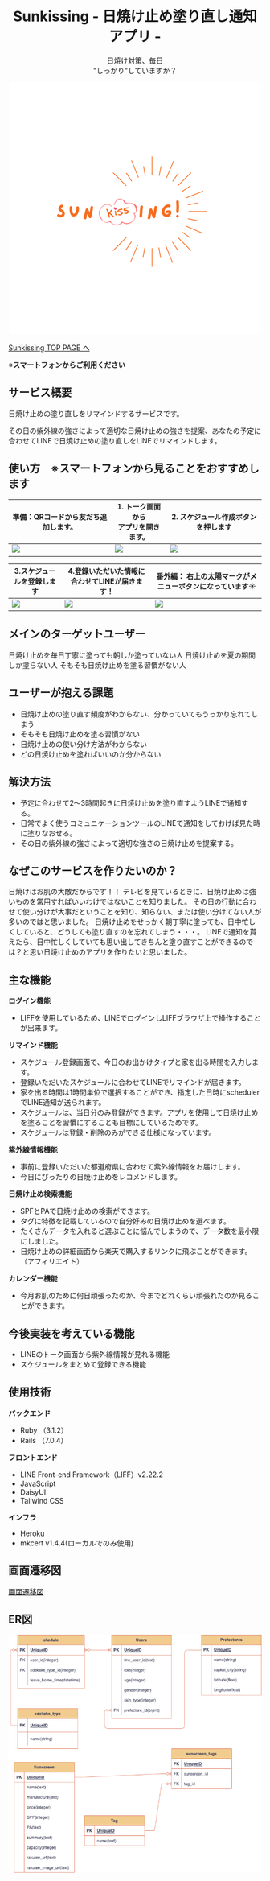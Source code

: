 <div align="center">
  <h1>Sunkissing - 日焼け止め塗り直し通知アプリ -　</h1>
  <div><p>日焼け対策、毎日</br>"しっかり"していますか？</p></div>
    <img src="https://github.com/mayuyuyuyunn/sunkissing/blob/main/app/assets/images/sunkissing_logo.png?raw=true" alt="Sunkissng image"/>
</div>

  <p><a href="https://www.sunkissing.net">Sunkissing TOP PAGE へ</a></p>

※**スマートフォンからご利用ください**
  
## サービス概要
  日焼け止めの塗り直しをリマインドするサービスです。

  その日の紫外線の強さによって適切な日焼け止めの強さを提案、あなたの予定に合わせてLINEで日焼け止めの塗り直しをLINEでリマインドします。

## 使い方　※スマートフォンから見ることをおすすめします
| 準備：QRコードから友だち追加します。 | 1. トーク画面から</br>アプリを開きます。 | 2. スケジュール作成ボタンを押します<br> |
| ---- | ---- | ---- |
| <img src="https://github.com/mayuyuyuyunn/sunkissing/assets/95003927/ad45611c-c91b-4cd6-9df8-10b40a5f186c" width="500x500"> | <img src="https://github.com/mayuyuyuyunn/sunkissing/assets/95003927/15cafc4d-6d2f-416b-96b6-1731c8e55865" width="500x500"> | <img src="https://github.com/mayuyuyuyunn/sunkissing/assets/95003927/166ea73a-3d0d-4f06-a21a-c68713fd8e82" width="500x500"> |

| 3.スケジュールを登録します | 4.登録いただいた情報に合わせてLINEが届きます！ | 番外編： 右上の太陽マークがメニューボタンになっています☀️　|
| ---- | ---- | ---- |
| <img src="https://github.com/mayuyuyuyunn/sunkissing/assets/95003927/b64ca5b0-f1c9-4198-8035-4d56255584f3" width="500x500"> | <img src="https://github.com/mayuyuyuyunn/sunkissing/assets/95003927/84553032-57b7-4151-b2bb-cb5146cec209" width="500x500"> | <img src="https://github.com/mayuyuyuyunn/sunkissing/assets/95003927/91598314-d0e7-4ca7-8642-f3d368e1a764" width="500x500"> |


## メインのターゲットユーザー
  日焼け止めを毎日丁寧に塗っても朝しか塗っていない人
  日焼け止めを夏の期間しか塗らない人
  そもそも日焼け止めを塗る習慣がない人

## ユーザーが抱える課題
- 日焼け止めの塗り直す頻度がわからない、分かっていてもうっかり忘れてしまう
- そもそも日焼け止めを塗る習慣がない
- 日焼け止めの使い分け方法がわからない
- どの日焼け止めを塗ればいいのか分からない

## 解決方法
- 予定に合わせて2〜3時間起きに日焼け止めを塗り直すようLINEで通知する。
- 日常でよく使うコミュニケーションツールのLINEで通知をしておけば見た時に塗りなおせる。
- その日の紫外線の強さによって適切な強さの日焼け止めを提案する。

## なぜこのサービスを作りたいのか？
日焼けはお肌の大敵だからです！！ テレビを見ているときに、日焼け止めは強いものを常用すればいいわけではないことを知りました。 その日の行動に合わせて使い分けが大事だということを知り、知らない、または使い分けてない人が多いのではと思いました。 日焼け止めをせっかく朝丁寧に塗っても、日中忙しくしていると、どうしても塗り直すのを忘れてしまう・・・。 LINEで通知を貰えたら、日中忙しくしていても思い出してきちんと塗り直すことができるのでは？と思い日焼け止めのアプリを作りたいと思いました。

## 主な機能
  **ログイン機能**
  - LIFFを使用しているため、LINEでログインしLIFFブラウザ上で操作することが出来ます。 

  **リマインド機能**
  - スケジュール登録画面で、今日のお出かけタイプと家を出る時間を入力します。
  - 登録いただいたスケジュールに合わせてLINEでリマインドが届きます。
  - 家を出る時間は1時間単位で選択することができ、指定した日時にschedulerでLINE通知が送られます。
  - スケジュールは、当日分のみ登録ができます。アプリを使用して日焼け止めを塗ることを習慣にすることも目標にしているためです。
  - スケジュールは登録・削除のみができる仕様になっています。

  **紫外線情報機能**
  - 事前に登録いただいた都道府県に合わせて紫外線情報をお届けします。
  - 今日にぴったりの日焼け止めをレコメンドします。

  **日焼け止め検索機能**
  - SPFとPAで日焼け止めの検索ができます。
  - タグに特徴を記載しているので自分好みの日焼け止めを選べます。
  - たくさんデータを入れると選ぶことに悩んでしまうので、データ数を最小限にしました。
  - 日焼け止めの詳細画面から楽天で購入するリンクに飛ぶことができます。（アフィリエイト）
  
  **カレンダー機能**
  - 今月お肌のために何日頑張ったのか、今までどれくらい頑張れたのか見ることができます。

## 今後実装を考えている機能
  - LINEのトーク画面から紫外線情報が見れる機能
  - スケジュールをまとめて登録できる機能

## 使用技術
**バックエンド**
  - Ruby （3.1.2）
  - Rails （7.0.4）
    
**フロントエンド**
  - LINE Front-end Framework（LIFF）v2.22.2
  - JavaScript
  - DaisyUI
  - Tailwind CSS
    
**インフラ**
  - Heroku
  - mkcert v1.4.4(ローカルでのみ使用)

## 画面遷移図
[画面遷移図](https://www.figma.com/file/AuTXzXzspRWLh4hymbQoxy/Sunkissing!!?node-id=0%3A1&t=wDW6wXZRubjHHtvq-0)

## ER図
<img src='https://github.com/mayuyuyuyunn/sunkissing/blob/main/sunkissing.drawio.png'>
